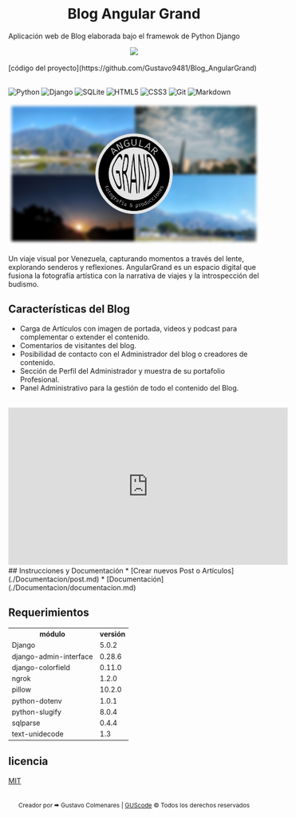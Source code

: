 <h1 align="center">Blog Angular Grand</h1>

Aplicación web de Blog elaborada bajo el framewok de Python Django
<p align="center">
<img src="https://img.shields.io/badge/STATUS-EN%20DESAROLLO-green">
</p>
[código del proyecto](https://github.com/Gustavo9481/Blog_AngularGrand)<br><br>

![Python](https://img.shields.io/badge/python-3670A0?style=for-the-badge&logo=python&logoColor=ffdd54)
![Django](https://img.shields.io/badge/django-%23092E20.svg?style=for-the-badge&logo=django&logoColor=white)
![SQLite](https://img.shields.io/badge/sqlite-%2307405e.svg?style=for-the-badge&logo=sqlite&logoColor=white)
![HTML5](https://img.shields.io/badge/html5-%23E34F26.svg?style=for-the-badge&logo=html5&logoColor=white)
![CSS3](https://img.shields.io/badge/css3-%231572B6.svg?style=for-the-badge&logo=css3&logoColor=white)
![Git](https://img.shields.io/badge/git-%23F05033.svg?style=for-the-badge&logo=git&logoColor=white)
![Markdown](https://img.shields.io/badge/markdown-%23000000.svg?style=for-the-badge&logo=markdown&logoColor=white)


<div style="text-align:center">
<img src="./Documentacion/doc-img/AG_poster.webp" alt="Logo Agular Grand" width="800"/>
</div>

<br>
Un viaje visual por Venezuela, capturando momentos a través del lente, 
explorando senderos y reflexiones.
AngularGrand es un espacio digital que fusiona la fotografía artística 
con la narrativa de viajes y la introspección del budismo.
<br>

## Características del Blog
* Carga de Artículos con imagen de portada, videos y podcast para complementar o extender el contenido.
* Comentarios de visitantes del blog.
* Posibilidad de contacto con el Administrador del blog o creadores de contenido.
* Sección de Perfil del Administrador y muestra de su portafolio Profesional.
* Panel Administrativo para la gestión de todo el contenido del Blog.

<br>
<iframe width="560" height="315" 
    src="https://www.youtube.com/embed/wVdeDXIvbCc?si=ElIglCWTO6n9keZW" title="YouTube video player" 
    frameborder="0" allow="accelerometer; autoplay; clipboard-write; encrypted-media; gyroscope; picture-in-picture; web-share"     referrerpolicy="strict-origin-when-cross-origin" allowfullscreen>
</iframe>
<br>
## Instrucciones y Documentación
* [Crear nuevos Post o Artículos](./Documentacion/post.md)
* [Documentación](./Documentacion/documentacion.md)

## Requerimientos
<table>
  <tr>
    <th>módulo</th>
    <th>versión</th>
  </tr>
  <tr>
    <td>Django</td>
    <td>5.0.2</td>
  </tr>
  <tr>
    <td>django-admin-interface</td>
    <td>0.28.6</td>
  </tr>
  <tr>
    <td>django-colorfield</td>
    <td>0.11.0</td>
  </tr>
  <tr>
    <td>ngrok</td>
    <td>1.2.0</td>
  </tr>
  <tr>
    <td>pillow</td>
    <td>10.2.0</td>
  </tr>
  <tr>
    <td>python-dotenv</td>
    <td>1.0.1</td>
  </tr>
  <tr>
    <td>python-slugify</td>
    <td>8.0.4</td>
  </tr>
  <tr>
    <td>sqlparse</td>
    <td>0.4.4</td>
  </tr>
  <tr>
    <td>text-unidecode</td>
    <td>1.3</td>
  </tr>
</table>


## licencia
[MIT](./LICENSE.md)
<br>
<br>

<div align="center">
    <span style="font-size: 12px;">Creador por 🠮 Gustavo Colmenares | 
        <a href='https://gustavo9481.github.io/Portafolio/' target="_blank" class="autor__a">GUScode</a>
        © Todos los derechos reservados</span>
</div>

